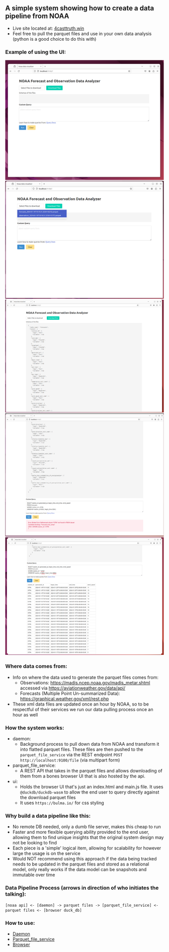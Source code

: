 ## A simple system showing how to create a data pipeline from NOAA
- Live site located at: [4casttruth.win](https://www.4casttruth.win/)
- Feel free to pull the parquet files and use in your own data analysis (python is a good choice to do this with)

### Example of using the UI:

![Initial Screen](ui_demo/ksnip_20240114-151717.png)
![Select Files](ui_demo/ksnip_20240114-151738.png)
![View File Schemas](ui_demo/ksnip_20240114-151818.png)
![Enter Bad Query](ui_demo/ksnip_20240114-153740.png)
![Enter Good Query](ui_demo/ksnip_20240114-154002.png)

### Where data comes from:
- Info on where the data used to generate the parquet files comes from:
    - Observations: https://madis.ncep.noaa.gov/madis_metar.shtml accessed via https://aviationweather.gov/data/api/
    - Forecasts (Multiple Point Un-summarized Data): https://graphical.weather.gov/xml/rest.php
- These xml data files are updated once an hour by NOAA, so to be respectful of their services we run our data pulling process once an hour as well

### How the system works:
- daemon:
    - Background process to pull down data from NOAA and transform it into flatted parquet files. These files are then pushed to the `parquet_file_service` via the REST endpoint `POST http://localhost:9100/file` (via multipart form)
- parquet_file_service:
    - A REST API that takes in the parquet files and allows downloading of them from a bones browser UI that is also hosted by the api.
- ui:
    - Holds the browser UI that's just an index.html and main.js file. It uses `@duckdb/duckdb-wasm` to allow the end user to query directly against the download parquet files
    - It uses `https://bulma.io/` for css styling

### Why build a data pipeline like this:
- No remote DB needed, only a dumb file server, makes this cheap to run
- Faster and more flexible querying ability provided to the end user, allowing them to find unique insights that the original system design may not be looking to find
- Each piece is a 'simple' logical item, allowing for scalability for however large the usage is on the service
- Would NOT recommend using this approach if the data being tracked needs to be updated in the parquet files and stored as a relational model, only really works if the data model can be snapshots and immutable over time


### Data Pipeline Process (arrows in direction of who initiates the talking): 
```
[noaa api] <- [daemon] -> parquet files -> [parquet_file_service] <- parquet files <- [browser duck_db]
```

### How to use:
- [Daemon](./daemon/README.md)
- [Parquet_file_service](./parquet_file_service/README.md)
- [Browser](./ui/README.md)
